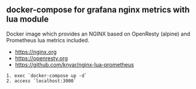 docker-compose for grafana nginx metrics with lua module
---

Docker image which provides an NGINX based on OpenResty (alpine) and Prometheus lua metrics included.
- https://nginx.org
- https://openresty.org
- https://github.com/knyar/nginx-lua-prometheus


```
1. exec `docker-compose up -d`
2. access `localhost:3000`
```
